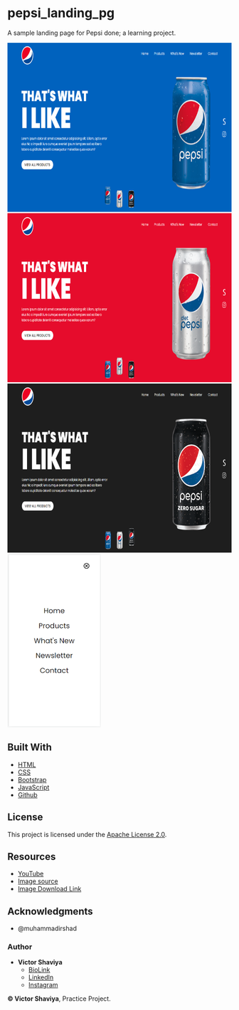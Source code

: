 # pepsi_landing_pg
A sample landing page for Pepsi done; a learning project.
          
<img src="https://github.com/ShaviyaVictor/pepsi_landing_pg/blob/main/assets/images/SS1.png" width="750" height="380">             
<img src="https://github.com/ShaviyaVictor/pepsi_landing_pg/blob/main/assets/images/SS2.png" width="750" height="380">             
<img src="https://github.com/ShaviyaVictor/pepsi_landing_pg/blob/main/assets/images/SS3.png" width="750" height="380">             
<img src="https://github.com/ShaviyaVictor/pepsi_landing_pg/blob/main/assets/images/Mobile_SS2.png" width="210" height="390">            

## Built With

* [HTML](https://developer.mozilla.org/en-US/docs/Web/HTML)        
* [CSS](https://developer.mozilla.org/en-US/docs/Web/css)             
* [Bootstrap](https://getbootstrap.com/docs/5.2/getting-started/introduction/)         
* [JavaScript](https://developer.mozilla.org/en-US/docs/Web/JavaScript)              
* [Github](https://github.com/ShaviyaVictor/shaviya)

## License

This project is licensed under the [Apache License 2.0](https://github.com/ShaviyaVictor/pepsi_landing_pg/blob/main/LICENSE).           

## Resources
- [YouTube](https://www.youtube.com/watch?v=s_z5laE4KTw&list=PL5e68lK9hEzdmJe2h5oj82ISt7SQDSxh5&index=9)          
- [Image source](https://www.pepsi.com/)          
- [Image Download Link](https://drive.google.com/drive/folders/1UV9V0je86fWuDqjx7bnTJJE4WB95OkSM)          


## Acknowledgments

* @muhammadirshad

### Author

* **Victor Shaviya**        
  - [BioLink](https://bio.link/shaviya)       
  - [LinkedIn](https://www.linkedin.com/in/ShaviyaVictor/)          
  - [Instagram](https://www.instagram.com/shaviyavictor/)        
  
  
**© Victor Shaviya**, Practice Project.